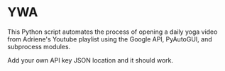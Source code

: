 # YWA
This Python script automates the process of opening a daily yoga video from Adriene's Youtube playlist using the Google API, PyAutoGUI, and subprocess modules.

Add your own API key JSON location and it should work.
